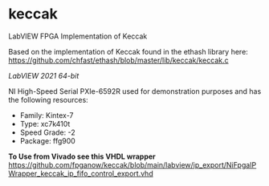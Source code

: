 # keccak
LabVIEW FPGA Implementation of Keccak

Based on the implementation of Keccak found in the ethash library here:
https://github.com/chfast/ethash/blob/master/lib/keccak/keccak.c


*LabVIEW 2021 64-bit*

NI High-Speed Serial PXIe-6592R used for demonstration purposes and has the following resources:
- Family: Kintex-7
- Type: xc7k410t
- Speed Grade: -2
- Package: ffg900


**To Use from Vivado see this VHDL wrapper**
https://github.com/fpganow/keccak/blob/main/labview/ip_export/NiFpgaIPWrapper_keccak_ip_fifo_control_export.vhd
